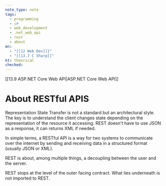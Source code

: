 ```yaml
---
note_type: note
tags:
  - programming
  - c#
  - web_development
  - .net_web_api
  - rest
  - about
mn:
  - "[[12 Web Dev]]}"
  - "[[13.7 C Sharp]]"
kt: theorical
checked:
---
```

[[13.9 ASP.NET Core Web API|ASP.NET Core Web API]]

# About RESTful APIS
Representation State Transfer is not a standard but an architectural style. The key is to understand the client changes state depending on the representation of the resource it accessing. REST doesn't have to use JSON as a response, it can returns XML if needed. 

In simple terms, a RESTful API is a way for two systems to communicate over the internet by sending and receiving data in a structured format (usually JSON or XML).

REST is about, among multiple things, a decoupling between the user and the server. 

REST stops at the level of the outer facing contract. What lies underneath is not imported to REST. 